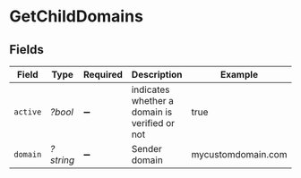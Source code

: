 # GetChildDomains


## Fields

| Field                                         | Type                                          | Required                                      | Description                                   | Example                                       |
| --------------------------------------------- | --------------------------------------------- | --------------------------------------------- | --------------------------------------------- | --------------------------------------------- |
| `active`                                      | *?bool*                                       | :heavy_minus_sign:                            | indicates whether a domain is verified or not | true                                          |
| `domain`                                      | *?string*                                     | :heavy_minus_sign:                            | Sender domain                                 | mycustomdomain.com                            |